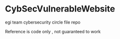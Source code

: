 # CybSecVulnerableWebsite
egi team cybersecurity circle file repo

 Reference is code only , not guaranteed to work
